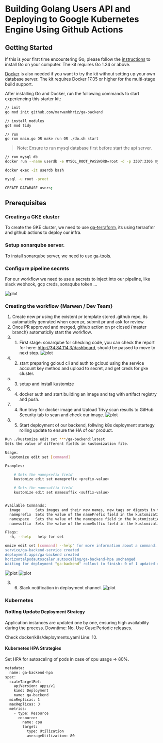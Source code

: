 # Building Golang Users API and Deploying to Google Kubernetes Engine Using Github Actions

## Getting Started
If this is your first time encountering Go, please follow the [instructions](https://go.dev/doc/install) to install Go on your computer. The kit requires Go 1.24 or above.

[Docker](https://www.docker.com/get-started/) is also needed if you want to try the kit without setting up your own database server. The kit requires Docker 17.05 or higher for the multi-stage build support.

After installing Go and Docker, run the following commands to start experiencing this starter kit:

```sh
// init 
go mod init github.com/marwenbhriz/ga-backend

// install modules
got mod tidy

// run
go run main.go OR make run OR ./do.sh start
```

> Note: Ensure to run mysql database first before start the api server.

```sh
// run mysql db 
docker run --name userdb -e MYSQL_ROOT_PASSWORD=root -d -p 3307:3306 mysql:latest

docker exec -it userdb bash 

mysql -u root -proot 

CREATE DATABASE users;
```

## Prerequisites

### Creating a GKE cluster
To create the GKE cluster, we need to use [ga-terraform](https://github.com/marwenbhriz/ga-terraform), its using terraofmr and github actions to deploy our infra.

### Setup sonarqube server.
To install sonarqube server, we need to use [ga-tools](https://github.com/marwenbhriz/ga-tools).

### Configure pipeline secrets
For our workflow we need to use a secrets to inject into our pipeline, like slack webhook, gcp creds, sonaqube token ...

![plot](./img/img1.png)

### Creating the workflow {Marwen / Dev Team}
1. Create new pr using the existent pr template stored .github repo, its automaticlly genrated when open pr, submit pr and ask for review.
2. Once PR approved and merged, github action on pr closed {master branch} automaticlly start the workflow.
3. 1. First stage: sonarqube for checking code, you can check the report for here: http://34.84.114.3/dashboard, should be passed to move to next step.
![plot](./img/img5.png)
3. 2. start preparing gcloud cli and auth to gcloud using the service account key method and upload to secret, and get creds for gke cluster.
3. 3. setup and install kustomize
3. 4. docker auth and start building an image and tag with artifact registry and push.
3. 4. Run trivy for docker image and Upload Trivy scan results to GitHub Security tab to scan and check our image.
![plot](./img/img6.png)
3. 5. Start deployment of our backend, follwing k8s deployment startegy rolling update to ensure the HA of our product.
```sh
Run ./kustomize edit set ***/ga-backend:latest
Sets the value of different fields in kustomization file.

Usage:
  kustomize edit set [command]

Examples:

	# Sets the nameprefix field
	kustomize edit set nameprefix <prefix-value>

	# Sets the namesuffix field
	kustomize edit set namesuffix <suffix-value>


Available Commands:
  image       Sets images and their new names, new tags or digests in the kustomization file
  nameprefix  Sets the value of the namePrefix field in the kustomization file.
  namespace   Sets the value of the namespace field in the kustomization file
  namesuffix  Sets the value of the nameSuffix field in the kustomization file.

Flags:
  -h, --help   help for set

omize edit set [command] --help" for more information about a command.
service/ga-backend-service created
deployment.apps/ga-backend created
horizontalpodautoscaler.autoscaling/ga-backend-hpa unchanged
Waiting for deployment "ga-backend" rollout to finish: 0 of 1 updated replicas are available...
```
![plot](./img/img2.png)
![plot](./img/img3.png)

3. 6. Slack notification in deployment channel.
![plot](./img/img4.png)

### Kubernetes 
#### 𝗥𝗼𝗹𝗹𝗶𝗻𝗴 𝗨𝗽𝗱𝗮𝘁𝗲 Deployment Strategy
Application instances are updated one by one, ensuring high availability during the process.
Downtime: No. Use Case:Periodic releases.

Check docker/k8s/deployments.yaml Line: 10.

#### Kubernetes HPA Strategies
Set HPA for autoscaling of pods in case of cpu usage => 80%.

```sh
metadata:
  name: ga-backend-hpa
spec:
  scaleTargetRef:
    apiVersion: apps/v1
    kind: Deployment
    name: ga-backend
  minReplicas: 1
  maxReplicas: 3
  metrics:
    - type: Resource
      resource:
        name: cpu
        target:
          type: Utilization
          averageUtilization: 80
```



